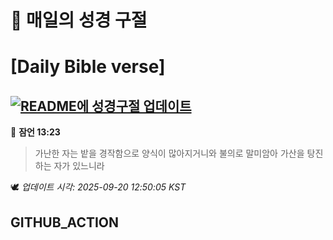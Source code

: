 # 🙏 매일의 성경 구절
# [Daily Bible verse]
## [![README에 성경구절 업데이트](https://github.com/DONGSUKA/first_test/actions/workflows/update-readme-bible.yml/badge.svg)](https://github.com/DONGSUKA/first_test/actions/workflows/update-readme-bible.yml)
<!-- START_BIBLE_VERSE -->
📖 **잠언 13:23**
> 가난한 자는 밭을 경작함으로 양식이 많아지거니와 불의로 말미암아 가산을 탕진하는 자가 있느니라

🕊️ _업데이트 시각: 2025-09-20 12:50:05 KST_
  <!-- END_BIBLE_VERSE -->
## GITHUB_ACTION
